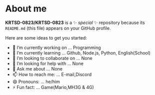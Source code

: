 # About me

**KRTSD-0823/KRTSD-0823** is a ✨ _special_ ✨ repository because its `README.md` (this file) appears on your GitHub profile.

Here are some ideas to get you started:

- 🔭 I’m currently working on ... Programming
- 🌱 I’m currently learning ... Github, Node.js, Python, English(School)
- 👯 I’m looking to collaborate on ... None
- 🤔 I’m looking for help with ... None
- 💬 Ask me about ... None
- 📫 How to reach me: ... E-mail,Discord
- 😄 Pronouns: ... he/him
- ⚡ Fun fact: ... Game(Mario,MH3G & 4G)
